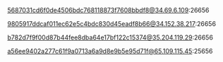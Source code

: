 5687031cd6f0de4506bdc768118873f7608bbdf8@34.69.6.109:26656  

9805917ddcaf011ec62e5c4bdc830d45eadf8b66@34.152.38.217:26656  

b782d7f9f00d87b44fee8dba64e17bf122c15374@35.204.119.29:26656  

a56ee9402a277c61f9a0713a6a9d8e9b5e95d71f@65.109.115.45:25656
